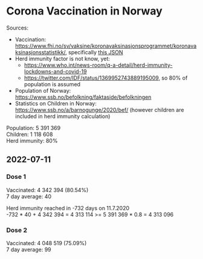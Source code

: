 # Corona Vaccination in Norway

Sources:

- Vaccination: <https://www.fhi.no/sv/vaksine/koronavaksinasjonsprogrammet/koronavaksinasjonsstatistikk/>, specifically [this JSON](https://www.fhi.no/api/chartdata/api/99119)
- Herd immunity factor is not know, yet:
  - <https://www.who.int/news-room/q-a-detail/herd-immunity-lockdowns-and-covid-19>
  - <https://twitter.com/IDF/status/1369952743889195009>, so 80% of population is assumed
- Population of Norway: <https://www.ssb.no/befolkning/faktaside/befolkningen>
- Statistics on Children in Norway: https://www.ssb.no/a/barnogunge/2020/bef/ (however children are included in herd immunity calculation)

Population: 5 391 369  
Children: 1 118 608  
Herd immunity: 80%  

## 2022-07-11

### Dose 1

Vaccinated: 4 342 394 (80.54%)  
7 day average: 40

Herd immunity reached in -732 days on 11.7.2020  
-732 * 40 + 4 342 394 = 4 313 114 >= 5 391 369 * 0.8 = 4 313 096

### Dose 2

Vaccinated: 4 048 519 (75.09%)  
7 day average: 99

